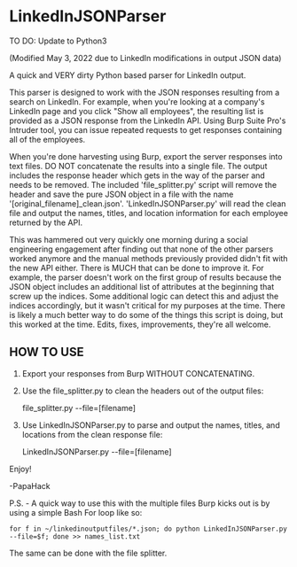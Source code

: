 # LinkedInJSONParser

TO DO: Update to Python3

(Modified May 3, 2022 due to LinkedIn modifications in output JSON data)

A quick and VERY dirty Python based parser for LinkedIn output.

This parser is designed to work with the JSON responses resulting from a search on LinkedIn. For example, when you're looking at a company's LinkedIn page and you click "Show all employees", the resulting list is provided as a JSON response from the LinkedIn API. Using Burp Suite Pro's Intruder tool, you can issue repeated requests to get responses containing all of the employees.

When you're done harvesting using Burp, export the server responses into text files. DO NOT concatenate the results into a single file. The output includes the response header which gets in the way of the parser and needs to be removed. The included 'file_splitter.py' script will remove the header and save the pure JSON object in a file with the name '[original_filename]_clean.json'. 'LinkedInJSONParser.py' will read the clean file and output the names, titles, and location information for each employee returned by the API.

This was hammered out very quickly one morning during a social engineering engagement after finding out that none of the other parsers worked anymore and the manual methods previously provided didn't fit with the new API either. There is MUCH that can be done to improve it. For example, the parser doesn't work on the first group of results because the JSON object includes an additional list of attributes at the beginning that screw up the indices. Some additional logic can detect this and adjust the indices accordingly, but it wasn't critical for my purposes at the time. There is likely a much better way to do some of the things this script is doing, but this worked at the time. Edits, fixes, improvements, they're all welcome.

HOW TO USE
--------------
1. Export your responses from Burp WITHOUT CONCATENATING.
2. Use the file_splitter.py to clean the headers out of the output files:
  
    file_splitter.py --file=[filename]

3. Use LinkedInJSONParser.py to parse and output the names, titles, and locations from the clean response file:

    LinkedInJSONParser.py --file=[filename]
  
Enjoy!

-PapaHack

P.S. - A quick way to use this with the multiple files Burp kicks out is by using a simple Bash For loop like so:

    for f in ~/linkedinoutputfiles/*.json; do python LinkedInJSONParser.py --file=$f; done >> names_list.txt

The same can be done with the file splitter.
